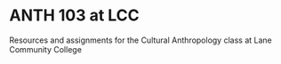 # ANTH 103 at LCC
Resources and assignments for the Cultural Anthropology class at Lane Community College
